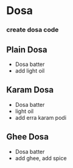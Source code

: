 # Dosa

### create dosa code

## Plain Dosa

* Dosa batter
* add light oil

## Karam Dosa
* Dosa batter
* light oil
* add erra karam podi

## Ghee Dosa
* Dosa batter
* add ghee, add spice




